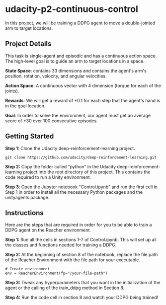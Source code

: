 # udacity-p2-continuous-control

In this project, we will be training a DDPG agent to move a double-jointed arm to target locations.

## Project Details

This task is single-agent and episodic and has a continuous action space. The high-level goal is to guide an arm to target locations in a space.

**State Space**: contains 33 dimensions and contains the agent's arm's position, rotation, velocity, and angular velocities.

**Action Space**: A continuous vector with 4 dimension (torque for each of the joints).

**Rewards**: We will get a reward of +0.1 for each step that the agent's hand is in the goal location.

**Goal**: In order to solve the environment, our agent must get an average score of +30 over 100 consecutive episodes.

## Getting Started

**Step 1:** Clone the Udacity deep-reinforcement-learning project.

```
git clone https://github.com/udacity/deep-reinforcement-learning.git
```

**Step 2:** Copy the folder called "python" in the Udacity deep-reinforcement-learning project into the root directory of this project. This contains the code required to run a Unity environment.

**Step 3**: Open the Jupyter notebook "Control.ipynb" and run the first cell in Step 1 in order to install all the necessary Python packages and the unityagents package.

## Instructions

Here are the steps that are required in order for you to be able to train a DDPG agent on the Reacher environment.

**Step 1:** Run all the cells in sections 1-7 of Control.ipynb. This will set up all the classes and functions needed for training a DDPG.

**Step 2:** At the beginning of section 8 of the notebook, replace the file path of the Reacher Environment with the file path for your executable.

```
# Create environment
env = ReacherEnvironment(fp="/your-file-path")
```

**Step 3:** Tweak any hyperparameters that you want in the initialization of the agent or the calling of the train_ddpg method in Section 8.

**Step 4:** Run the code cell in section 8 and watch your DDPG being trained!